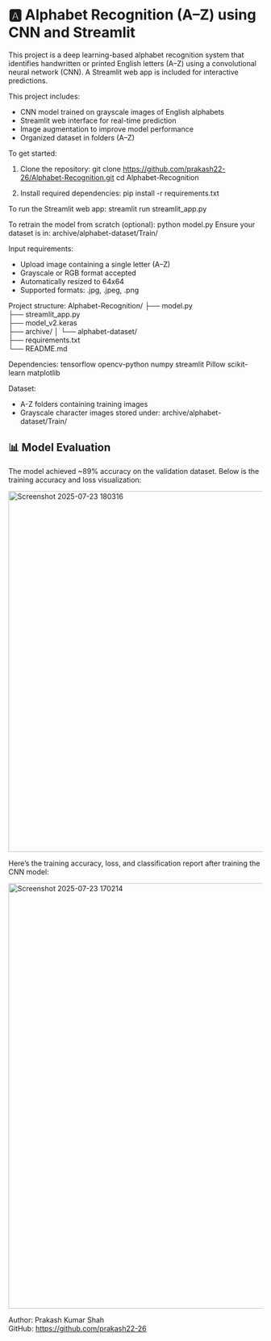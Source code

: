  # 🅰️ Alphabet Recognition (A–Z) using CNN and Streamlit

This project is a deep learning-based alphabet recognition system that identifies handwritten or printed English letters (A–Z) using a convolutional neural network (CNN). A Streamlit web app is included for interactive predictions.

This project includes:
- CNN model trained on grayscale images of English alphabets
- Streamlit web interface for real-time prediction
- Image augmentation to improve model performance
- Organized dataset in folders (A–Z)

To get started:

1. Clone the repository:
   git clone https://github.com/prakash22-26/Alphabet-Recognition.git
   cd Alphabet-Recognition

2. Install required dependencies:
   pip install -r requirements.txt

To run the Streamlit web app:
   streamlit run streamlit_app.py

To retrain the model from scratch (optional):
   python model.py
Ensure your dataset is in: archive/alphabet-dataset/Train/

Input requirements:
- Upload image containing a single letter (A–Z)
- Grayscale or RGB format accepted
- Automatically resized to 64x64
- Supported formats: .jpg, .jpeg, .png

Project structure:
Alphabet-Recognition/
├── model.py                
├── streamlit_app.py       
├── model_v2.keras          
├── archive/
│   └── alphabet-dataset/   
├── requirements.txt        
└── README.md              

Dependencies:
tensorflow
opencv-python
numpy
streamlit
Pillow
scikit-learn
matplotlib

Dataset:
- A-Z folders containing training images
- Grayscale character images stored under: archive/alphabet-dataset/Train/

## 📊 Model Evaluation

The model achieved ~89% accuracy on the validation dataset.
Below is the training accuracy and loss visualization:

<img width="1503" height="715" alt="Screenshot 2025-07-23 180316" src="https://github.com/user-attachments/assets/f25c32e5-c969-45e7-a6a5-ca7d45157112" />

Here’s the training accuracy, loss, and classification report after training the CNN model:

<img width="1172" height="843" alt="Screenshot 2025-07-23 170214" src="https://github.com/user-attachments/assets/4f7e1737-792d-4c6d-85ec-78b40e02bad8" />


Author: Prakash Kumar Shah  
GitHub: https://github.com/prakash22-26
